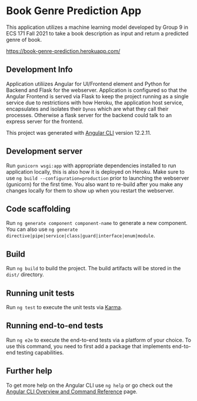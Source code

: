 # Book Genre Prediction App

This application utilizes a machine learning model developed by Group 9 in ECS 171 Fall 2021 to take a book description as input and return a predicted genre of book.

https://book-genre-prediction.herokuapp.com/

## Development Info

Application utiliizes Angular for UI/Frontend element and Python for Backend and Flask for the webserver. Application is configured so that the Angular Frontend is served via Flask to keep the project running as a single service due to restrictions with how Heroku, the application host service, encapsulates and isolates their `Dynos` which are what they call their processes. Otherwise a flask server for the backend could talk to an express server for the frontend.

This project was generated with [Angular CLI](https://github.com/angular/angular-cli) version 12.2.11.

## Development server

Run `gunicorn wsgi:app` with appropriate dependencies installed to run application locally, this is also how it is deployed on Heroku. Make sure to use `ng build --configuration=production` prior to launching the webserver (gunicorn) for the first time. You also want to re-build after you make any changes locally for them to show up when you restart the webserver.

## Code scaffolding

Run `ng generate component component-name` to generate a new component. You can also use `ng generate directive|pipe|service|class|guard|interface|enum|module`.

## Build

Run `ng build` to build the project. The build artifacts will be stored in the `dist/` directory.

## Running unit tests

Run `ng test` to execute the unit tests via [Karma](https://karma-runner.github.io).

## Running end-to-end tests

Run `ng e2e` to execute the end-to-end tests via a platform of your choice. To use this command, you need to first add a package that implements end-to-end testing capabilities.

## Further help

To get more help on the Angular CLI use `ng help` or go check out the [Angular CLI Overview and Command Reference](https://angular.io/cli) page.
